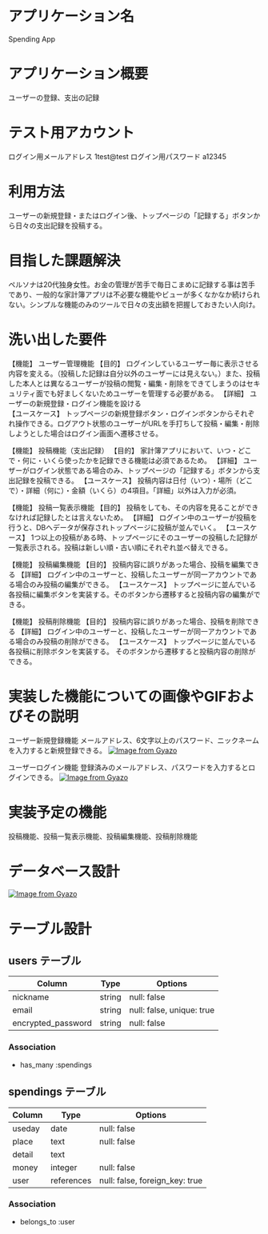 
# アプリケーション名
  Spending App

# アプリケーション概要
  ユーザーの登録、支出の記録

<!-- URL	デプロイ済みのURLを記述。デプロイが済んでいない場合は、デプロイが完了次第記述すること。-->

# テスト用アカウント
  ログイン用メールアドレス 1test@test
  ログイン用パスワード a12345

# 利用方法
  ユーザーの新規登録・またはログイン後、トップページの「記録する」ボタンから日々の支出記録を投稿する。

# 目指した課題解決
  ペルソナは20代独身女性。お金の管理が苦手で毎日こまめに記録する事は苦手であり、一般的な家計簿アプリは不必要な機能やビューが多くなかなか続けられない。シンプルな機能のみのツールで日々の支出額を把握しておきたい人向け。

# 洗い出した要件
【機能】 ユーザー管理機能
【目的】 ログインしているユーザー毎に表示させる内容を変える。（投稿した記録は自分以外のユーザーには見えない。）また、投稿した本人とは異なるユーザーが投稿の閲覧・編集・削除をできてしまうのはセキュリティ面でも好ましくないためユーザーを管理する必要がある。
【詳細】 ユーザーの新規登録・ログイン機能を設ける	
【ユースケース】 トップページの新規登録ボタン・ログインボタンからそれぞれ操作できる。ログアウト状態のユーザーがURLを手打ちして投稿・編集・削除しようとした場合はログイン画面へ遷移させる。

【機能】 投稿機能（支出記録）
【目的】 家計簿アプリにおいて、いつ・どこで・何に・いくら使ったかを記録できる機能は必須であるため。
【詳細】 ユーザーがログイン状態である場合のみ、トップページの「記録する」ボタンから支出記録を投稿できる。
【ユースケース】 投稿内容は日付（いつ）・場所（どこで）・詳細（何に）・金額（いくら）の4項目。「詳細」以外は入力が必須。

【機能】 投稿一覧表示機能
【目的】 投稿をしても、その内容を見ることができなければ記録したとは言えないため。
【詳細】 ログイン中のユーザーが投稿を行うと、DBへデータが保存されトップページに投稿が並んでいく。
【ユースケース】 1つ以上の投稿がある時、トップページにそのユーザーの投稿した記録が一覧表示される。投稿は新しい順・古い順にそれぞれ並べ替えできる。

【機能】 投稿編集機能
【目的】 投稿内容に誤りがあった場合、投稿を編集できる
【詳細】 ログイン中のユーザーと、投稿したユーザーが同一アカウントである場合のみ投稿の編集ができる。
【ユースケース】 トップページに並んでいる各投稿に編集ボタンを実装する。そのボタンから遷移すると投稿内容の編集ができる。

【機能】 投稿削除機能
【目的】 投稿内容に誤りがあった場合、投稿を削除できる
【詳細】 ログイン中のユーザーと、投稿したユーザーが同一アカウントである場合のみ投稿の削除ができる。
【ユースケース】 トップページに並んでいる各投稿に削除ボタンを実装する。
そのボタンから遷移すると投稿内容の削除ができる。

# 実装した機能についての画像やGIFおよびその説明

ユーザー新規登録機能
  メールアドレス、6文字以上のパスワード、ニックネームを入力すると新規登録できる。
[![Image from Gyazo](https://i.gyazo.com/26bebaa1bdd89e97fd880b858aa8da2f.gif)](https://gyazo.com/26bebaa1bdd89e97fd880b858aa8da2f)

ユーザーログイン機能
  登録済みのメールアドレス、パスワードを入力するとログインできる。
[![Image from Gyazo](https://i.gyazo.com/80cc5a83c71a72324988ac143e8791e1.gif)](https://gyazo.com/80cc5a83c71a72324988ac143e8791e1)

# 実装予定の機能
  投稿機能、投稿一覧表示機能、投稿編集機能、投稿削除機能

# データベース設計
  [![Image from Gyazo](https://i.gyazo.com/f4e3b5090194c649aacb630aea1a832f.png)](https://gyazo.com/f4e3b5090194c649aacb630aea1a832f)

<!-- ローカルでの動作方法	git cloneしてから、ローカルで動作をさせるまでに必要なコマンドを記述。この時、アプリケーション開発に使用した環境を併記することを忘れないこと（パッケージやRubyのバージョンなど）。-->


# テーブル設計

## users テーブル

| Column              | Type    | Options                   |
| ------------------- | ------- | ------------------------- |
| nickname            | string  | null: false               |
| email               | string  | null: false, unique: true |
| encrypted_password  | string  | null: false               |

### Association

- has_many :spendings

## spendings テーブル

| Column           | Type       | Options                        |
| ---------------- | ---------- | ------------------------------ |
| useday           | date       | null: false                    |
| place            | text     | null: false                    |
| detail           | text
| money            | integer    | null: false                    |
| user             | references | null: false, foreign_key: true |

### Association

- belongs_to :user
